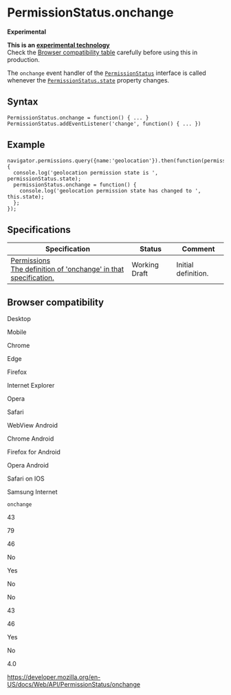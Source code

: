 PermissionStatus.onchange
=========================

**Experimental**

**This is an [experimental technology](https://developer.mozilla.org/en-US/docs/MDN/Guidelines/Conventions_definitions#experimental)**  
Check the [Browser compatibility table](#browser_compatibility) carefully before using this in production.

The `onchange` event handler of the [`PermissionStatus`](../permissionstatus) interface is called whenever the [`PermissionStatus.state`](state) property changes.

Syntax
------

    PermissionStatus.onchange = function() { ... }
    PermissionStatus.addEventListener('change', function() { ... })

Example
-------

    navigator.permissions.query({name:'geolocation'}).then(function(permissionStatus) {
      console.log('geolocation permission state is ', permissionStatus.state);
      permissionStatus.onchange = function() {
        console.log('geolocation permission state has changed to ', this.state);
      };
    });

Specifications
--------------

<table><thead><tr class="header"><th>Specification</th><th>Status</th><th>Comment</th></tr></thead><tbody><tr class="odd"><td><a href="https://w3c.github.io/permissions/#dom-permissionstatus-onchange">Permissions<br />
<span class="small">The definition of 'onchange' in that specification.</span></a></td><td><span class="spec-wd">Working Draft</span></td><td>Initial definition.</td></tr></tbody></table>

Browser compatibility
---------------------

Desktop

Mobile

Chrome

Edge

Firefox

Internet Explorer

Opera

Safari

WebView Android

Chrome Android

Firefox for Android

Opera Android

Safari on IOS

Samsung Internet

`onchange`

43

79

46

No

Yes

No

No

43

46

Yes

No

4.0

<a href="https://developer.mozilla.org/en-US/docs/Web/API/PermissionStatus/onchange" class="_attribution-link">https://developer.mozilla.org/en-US/docs/Web/API/PermissionStatus/onchange</a>
